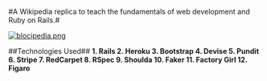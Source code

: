 #A Wikipedia replica to teach the fundamentals of web development and Ruby on Rails.#

[![blocipedia.png](https://s20.postimg.cc/72qdb02bx/blocipedia.png)](https://postimg.cc/image/wlipo0lvt/)

##Technologies Used##
**1. Rails
  2. Heroku
  3. Bootstrap
  4. Devise
  5. Pundit
  6. Stripe
  7. RedCarpet
  8. RSpec
  9. Shoulda
 10. Faker
 11. Factory Girl
 12. Figaro**
